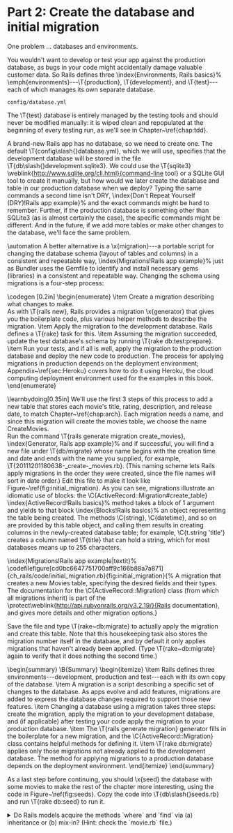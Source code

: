 # Part 2: Create the database and initial migration


One problem ... databases and environments.

You wouldn't want to develop or test your app against the production
database, as bugs in your code might accidentally damage valuable
customer data.
So Rails defines three
\index{Environments, Rails basics}%
\emph{environments}---\T{production}, \T{development}, and
\T{test}---each of which manages its own separate database.

`config/database.yml`

The \T{test} database is entirely managed by the testing tools and
should never be modified manually: it is wiped clean and repopulated at
the beginning of every testing run, as we'll see in Chapter~\ref{chap:tdd}.

A brand-new Rails app has no database, so we need to create one.
The default \T{config\slash{}database.yml}, which we will use, specifies
that the development database will be stored
in the file \T{db\slash{}development.sqlite3}.
We could use the \T{sqlite3}
\weblink{http://www.sqlite.org/cli.html}{command-line tool} or a SQLite
GUI tool to create it manually, but how would we later
create the database and table in our production database when we deploy?  Typing the
same commands a second time isn't DRY,
\index{Don't Repeat Yourself (DRY)!Rails app example}%
and the exact commands might be
hard to remember.
Further, if the production database is something other than SQLite3
(as is almost certainly the case), the specific commands might be different.
And in the future, if we add more tables or make other changes to the
database, we'll face the same problem.

\automation 
A better alternative is a \x{migration}---a portable script for
changing the database schema (layout of tables and columns) in a consistent and
repeatable way,
\index{Migrations!Rails app example}%
just as Bundler uses the Gemfile to identify and install
necessary gems (libraries) in a consistent and repeatable way.
Changing the schema using migrations is a four-step process:

\codegen [0.2in]
\begin{enumerate}
\item Create a migration describing what changes to make.  
  As with
  \T{rails new}, Rails
  provides a migration \x{generator} that gives you the boilerplate code,
  plus various helper methods to describe the migration.
\item Apply the migration to the development database.  Rails defines a
  \T{rake} task for this.
\item Assuming the migration succeeded, update the test database's
  schema by running \T{rake db:test:prepare}.
\item Run your tests, and if all is well, apply the migration to the
  production database and deploy the new code to production.  The
  process for applying migrations in production 
  depends on the deployment environment; 
  Appendix~\ref{sec:Heroku} covers how to do it using Heroku, the
  cloud computing deployment environment used for the examples in this book.
\end{enumerate}

\learnbydoing[0.35in]
We'll use the first 3 steps of this process to add a new table that stores each
movie's title, rating, description, and release date, to match Chapter~\ref{chap:arch}.
Each migration needs
a name, and since this migration will create the movies table, we choose
the name CreateMovies.  
Run the command
\T{rails generate migration create\_movies},
\index{Generator, Rails app example}%
and if successful,
you will find a new file under \T{db/migrate} whose name begins
with the creation time and date and ends with the name
you supplied, for example, \T{20111201180638\-\_create\-\_movies.rb}.
(This naming scheme lets Rails apply migrations in the order they were
created, since the file names will sort in date order.)  Edit this file
to make it look like Figure~\ref{fig:initial_migration}.  As you can
see, migrations illustrate an idiomatic use of blocks: the
\C{ActiveRecord::Migration\#create\_table}
\index{ActiveRecord!Rails basics}%
 method takes a block of 1
argument and yields to that block
\index{Blocks!Rails basics}%
 an object representing the table being
created.  The methods \C{string}, \C{datetime}, and so on are provided
by this table object, and calling them results 
in creating columns in the newly-created database table; for example,
\C{t.string 'title'} creates a column  named \T{title} that can hold a
string, which for most databases means up to 255 characters.

\index{Migrations!Rails app example|textit}%
\codefilefigure[cd0bc6647751700aff9c166b88a7a871]{ch_rails/code/initial_migration.rb}{fig:initial_migration}{%
  A migration that creates a new Movies table, specifying the desired
  fields and their types.  The documentation for the \C{ActiveRecord::Migration} class (from
  which all migrations inherit) is part of the
  \protect\weblink{http://api.rubyonrails.org/v3.2.19/}{Rails documentation}, and gives
  more details and other migration options.}


Save the file and type \T{rake~db:migrate} to actually apply the
migration and create this table.  Note that this housekeeping task
also stores the migration number itself in the database, and
by default it only applies migrations that haven't already
been applied.  (Type \T{rake~db:migrate} again to verify that it
does nothing the second time.)

\begin{summary}
  \B{Summary}
  \begin{itemize}
  \item Rails defines three environments---development, production and
    test---each with its own copy of the database.
  \item A migration is a script describing a specific set of changes to
    the database.  As apps evolve and add features, migrations are added
    to express the database changes required to support those new features.
  \item Changing a database using a migration takes three steps: create
    the migration, 
    apply the migration to your development database, and (if
    applicable) after testing your code apply the migration to your
    production database.
  \item The \T{rails generate migration}
    generator fills in the boilerplate for a new
    migration, and the \C{ActiveRecord::Migration} class
    contains helpful methods for defining it.
  \item \T{rake db:migrate} applies  only
    those migrations not already applied to the development database.
    The method for applying migrations to a production database depends
    on the deployment environment.
  \end{itemize}
\end{summary}


As a last step before continuing, you should \x{seed} the database with some
movies to make the rest of the chapter more interesting, using the code
in Figure~\ref{fig:seeds}. Copy the code
 into \T{db\slash{}seeds.rb} and run \T{rake db:seed} to run it.


<details>
<summary>
  Do Rails models acquire the methods `where` and `find` via (a)
  inheritance or (b) mix-in?  (Hint: check the `movie.rb` file.)

</summary>
<blockquote>
</blockquote>
  (a) they inherit from `ActiveRecord::Base`.
</details>
